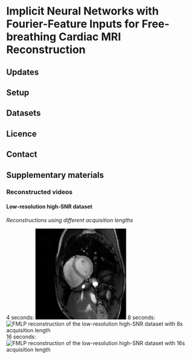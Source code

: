 # Implicit Neural Networks with Fourier-Feature Inputs for Free-breathing Cardiac MRI Reconstruction

## Updates

## Setup

## Datasets

## Licence

## Contact

## Supplementary materials
### Reconstructed videos

#### Low-resolution high-SNR dataset

*Reconstructions using different acquisition lengths*

4 seconds:
![FMLP reconstruction of the low-resolution high-SNR dataset with 4s acquisition length](supplements/lowres_highsnr/FMLP/225/timecoded_cfr.gif)
8 seconds:
![FMLP reconstruction of the low-resolution high-SNR dataset with 8s acquisition length](supplements/lowres_highsnr/FMLP/450/timecoded_cfr.gif)
16 seconds:
![FMLP reconstruction of the low-resolution high-SNR dataset with 16s acquisition length](supplements/lowres_highsnr/FMLP/900/timecoded_cfr.gif)